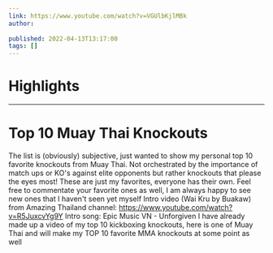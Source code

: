 ```yaml
---
link: https://www.youtube.com/watch?v=VGUlbKjlMBk
author: 
   
published: 2022-04-13T13:17:00
tags: []
---
```

# Highlights


---
# Top 10 Muay Thai Knockouts
The list is (obviously) subjective, just wanted to show my personal top 10 favorite knockouts from Muay Thai. Not orchestrated by the importance of match ups or KO's against elite opponents but rather knockouts that please the eyes most! These are just my favorites, everyone has their own. Feel free to commentate your favorite ones as well, I am always happy to see new ones that I haven't seen yet myself Intro video (Wai Kru by Buakaw) from Amazing Thailand channel: https://www.youtube.com/watch?v=R5JuxcvYg9Y Intro song: Epic Music VN - Unforgiven I have already made up a video of my top 10 kickboxing knockouts, here is one of Muay Thai and will make my TOP 10 favorite MMA knockouts at some point as well